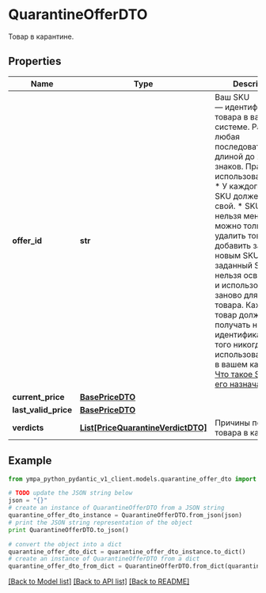 # QuarantineOfferDTO

Товар в карантине.

## Properties
Name | Type | Description | Notes
------------ | ------------- | ------------- | -------------
**offer_id** | **str** | Ваш SKU — идентификатор товара в вашей системе.  Разрешена любая последовательность длиной до 255 знаков.  Правила использования SKU:  * У каждого товара SKU должен быть свой.  * SKU товара нельзя менять — можно только удалить товар и добавить заново с новым SKU.  * Уже заданный SKU нельзя освободить и использовать заново для другого товара. Каждый товар должен получать новый идентификатор, до того никогда не использовавшийся в вашем каталоге.  [Что такое SKU и как его назначать](https://yandex.ru/support/marketplace/assortment/add/index.html#fields)  | [optional] 
**current_price** | [**BasePriceDTO**](BasePriceDTO.md) |  | [optional] 
**last_valid_price** | [**BasePriceDTO**](BasePriceDTO.md) |  | [optional] 
**verdicts** | [**List[PriceQuarantineVerdictDTO]**](PriceQuarantineVerdictDTO.md) | Причины попадания товара в карантин. | [optional] 

## Example

```python
from ympa_python_pydantic_v1_client.models.quarantine_offer_dto import QuarantineOfferDTO

# TODO update the JSON string below
json = "{}"
# create an instance of QuarantineOfferDTO from a JSON string
quarantine_offer_dto_instance = QuarantineOfferDTO.from_json(json)
# print the JSON string representation of the object
print QuarantineOfferDTO.to_json()

# convert the object into a dict
quarantine_offer_dto_dict = quarantine_offer_dto_instance.to_dict()
# create an instance of QuarantineOfferDTO from a dict
quarantine_offer_dto_from_dict = QuarantineOfferDTO.from_dict(quarantine_offer_dto_dict)
```
[[Back to Model list]](../README.md#documentation-for-models) [[Back to API list]](../README.md#documentation-for-api-endpoints) [[Back to README]](../README.md)


